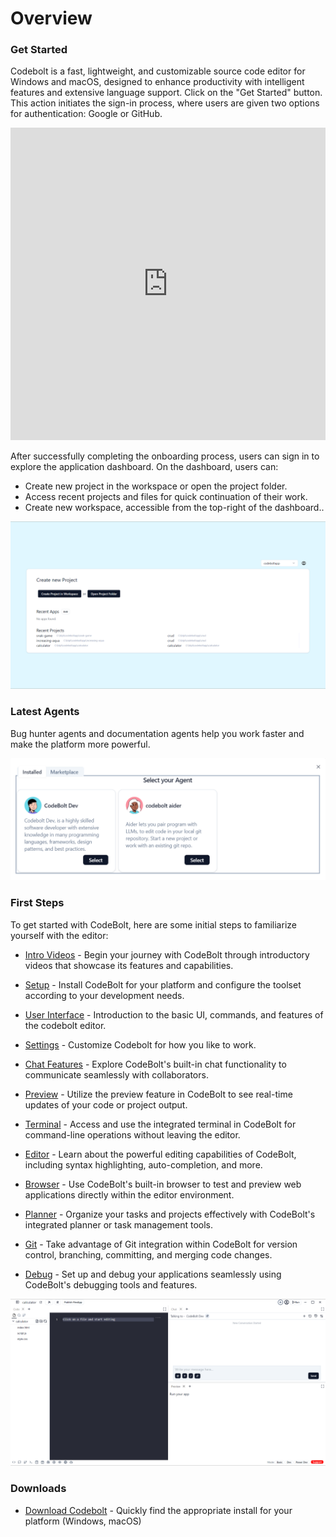 # Overview

### Get Started

Codebolt is a fast, lightweight, and customizable source code editor for Windows and macOS, designed to enhance productivity with intelligent features and extensive language support.
Click on the "Get Started" button. This action initiates the sign-in process, where users are given two options for authentication: Google or GitHub.
<!-- Start your journey with Codebolt by exploring these introductory videos. -->

<!-- [![Watch the video](../../static/img/get_started.png)](../../static/video/onboarding.mp4) -->

<iframe width="100%" height="500" src="https://www.youtube.com/embed/_Ws-C_vKTx0?si=NivrnRfc2nXG1Fxy" title="YouTube video player" frameborder="0" allow="accelerometer; autoplay; clipboard-write; encrypted-media; gyroscope; picture-in-picture; web-share" referrerpolicy="strict-origin-when-cross-origin" allowfullscreen></iframe>

After successfully completing the onboarding process, users can sign in to explore the application dashboard. On the dashboard, users can:

* Create new project in the workspace or open the project folder.
* Access recent projects and files for quick continuation of their work.
* Create new workspace, accessible from the top-right of the dashboard..

![dashboard](../../static/img/codebolt_application.png)

### Latest Agents

Bug hunter agents and documentation agents help you work faster and make the platform more powerful.

![latest agents](../../static/img/latest_agent.png)

### First Steps

To get started with CodeBolt, here are some initial steps to familiarize yourself with the editor:

* [Intro Videos](#) - Begin your journey with CodeBolt through introductory videos that showcase its features and capabilities.

* [Setup](#) - Install CodeBolt for your platform and configure the toolset according to your development needs.

* [User Interface](#) - Introduction to the basic UI, commands, and features of the codebolt editor.

* [Settings](#) -  Customize Codebolt for how you like to work.

* [Chat Features](#) - Explore CodeBolt's built-in chat functionality to communicate seamlessly with collaborators.

* [Preview](#) - Utilize the preview feature in CodeBolt to see real-time updates of your code or project output.

* [Terminal](#) - Access and use the integrated terminal in CodeBolt for command-line operations without leaving the editor.

* [Editor](#) - Learn about the powerful editing capabilities of CodeBolt, including syntax highlighting, auto-completion, and more.

* [Browser](#) - Use CodeBolt's built-in browser to test and preview web applications directly within the editor environment.

* [Planner](#) - Organize your tasks and projects effectively with CodeBolt's integrated planner or task management tools.

* [Git](#) - Take advantage of Git integration within CodeBolt for version control, branching, committing, and merging code changes.

* [Debug](#) - Set up and debug your applications seamlessly using CodeBolt's debugging tools and features.

![Application Overview](../../static/img/application_features.png)

### Downloads
* [Download Codebolt](https://codebolt.ai/) - Quickly find the appropriate install for your platform (Windows, macOS)


